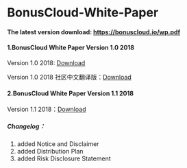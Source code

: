 # BonusCloud-White-Paper

#### The latest version download: https://bonuscloud.io/wp.pdf
 
 
#### 1.BonusCloud White Paper Version 1.0 2018

Version 1.0 2018: [Download](https://github.com/BonusCloud/BonusCloud-White-Paper/blob/master/BonusCloud%20White%20Paper%202018%20Version%201.0.pdf)

Version 1.0 2018 社区中文翻译版：[Download](https://github.com/BonusCloud/BonusCloud-White-Paper/blob/master/BonusCloud%20%E7%99%BD%E7%9A%AE%E4%B9%A6%20v1.0.pdf)
 
 
#### 2.BonusCloud White Paper Version 1.1 2018

Version 1.1 2018：[Download](https://github.com/BonusCloud/BonusCloud-White-Paper/blob/master/BonusCloud%20White%20Paper%202018%20Version%201.1%20.pdf)

##### Changelog：
1. added Notice and Disclaimer
2. added Distribution Plan
3. added Risk Disclosure Statement
